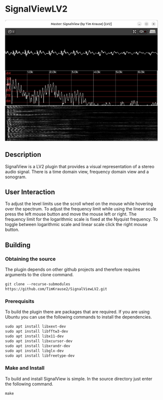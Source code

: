 # SignalViewLV2
![SignalView LV2 plugin analysing speech.](https://github.com/TimKrause2/SignalViewLV2/blob/main/screenshot.png)

## Description

SignalView is a LV2 plugin that provides a visual representation of a stereo audio signal. There is
a time domain view, frequency domain view and a sonogram.

## User Interaction

To adjust the level limits use the scroll wheel on the mouse while hovering over the spectrum.
To adjust the frequency limit while using the linear scale press the left mouse button and move the mouse left or right.
The frequency limit for the logarithmic scale is fixed at the Nyquist frequency.
To toggle between logarithmic scale and linear scale click the right mouse button.

## Building

### Obtaining the source

The plugin depends on other github projects and therefore requires arguments to the clone
command.

    git clone --recurse-submodules https://github.com/TimKrause2/SignalViewLV2.git


### Prerequisits

To build the plugin there are packages that are required. If you are using Ubuntu you can use
the following commands to install the dependencies.

    sudo apt install libxext-dev
    sudo apt install libfftw3-dev
    sudo apt install libx11-dev
    sudo apt install libxcursor-dev
    sudo apt install libxrandr-dev
    sudo apt install libglx-dev
    sudo apt install libfreetype-dev

### Make and Install

To build and install SignalView is simple. In the source directory just enter the following command.

    make


